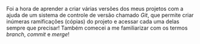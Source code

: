 Foi a hora de aprender a criar várias versões dos meus projetos com a ajuda de um sistema de controle de versão chamado _Git_, que permite criar inúmeras ramificações (cópias) do projeto e acessar cada uma delas sempre que precisar! Também comecei a me familiarizar com os termos _branch_, _commit_ e _merge_!